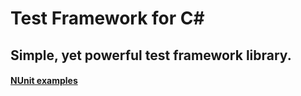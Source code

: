 # Test Framework for C#
## Simple, yet powerful test framework library.

#### [NUnit examples](https://github.com/PeterMilovcik/TestFramework/tree/master/TestFramework/Examples)
